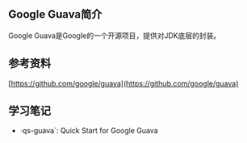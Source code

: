 ## Google Guava简介
Google Guava是Google的一个开源项目，提供对JDK底层的封装。

## 参考资料
[https://github.com/google/guava](https://github.com/google/guava)

## 学习笔记
 * ·qs-guava`: Quick Start for Google Guava
